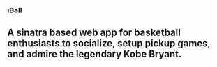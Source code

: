 ### iBall
## A sinatra based web app for basketball enthusiasts to socialize, setup pickup games, and admire the legendary Kobe Bryant.
